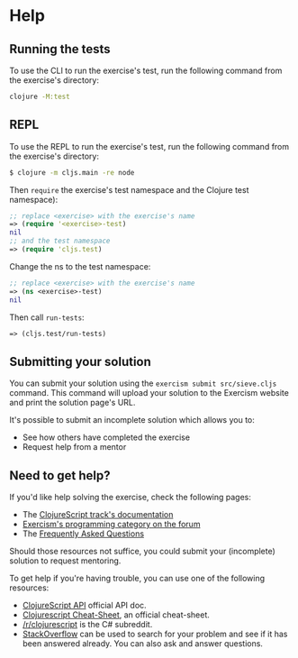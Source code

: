 # Help

## Running the tests

To use the CLI to run the exercise's test, run the following command from the exercise's directory:

```bash
clojure -M:test
```

## REPL

To use the REPL to run the exercise's test, run the following command from the exercise's directory:

```bash
$ clojure -m cljs.main -re node
```

Then `require` the exercise's test namespace and the Clojure test namespace):

```clojure
;; replace <exercise> with the exercise's name
=> (require '<exercise>-test)
nil
;; and the test namespace
=> (require 'cljs.test)
```

Change the ns to the test namespace:

```clojure
;; replace <exercise> with the exercise's name
=> (ns <exercise>-test)
nil
```

Then call `run-tests`:

```clojure
=> (cljs.test/run-tests)
```

## Submitting your solution

You can submit your solution using the `exercism submit src/sieve.cljs` command.
This command will upload your solution to the Exercism website and print the solution page's URL.

It's possible to submit an incomplete solution which allows you to:

- See how others have completed the exercise
- Request help from a mentor

## Need to get help?

If you'd like help solving the exercise, check the following pages:

- The [ClojureScript track's documentation](https://exercism.org/docs/tracks/clojurescript)
- [Exercism's programming category on the forum](https://forum.exercism.org/c/programming/5)
- The [Frequently Asked Questions](https://exercism.org/docs/using/faqs)

Should those resources not suffice, you could submit your (incomplete) solution to request mentoring.

To get help if you're having trouble, you can use one of the following resources:

- [ClojureScript API](http://cljs.github.io/api/) official API doc.
- [Clojurescript Cheat-Sheet](https://clojure.org/api/cheatsheet), an official cheat-sheet.
- [/r/clojurescript](https://www.reddit.com/r/clojurescript) is the C# subreddit.
- [StackOverflow](http://stackoverflow.com/questions/tagged/clojurescript) can be used to search for your problem and see if it has been answered already. You can also ask and answer questions.